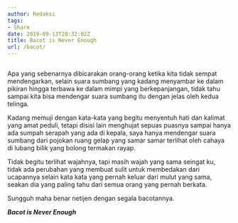 ```yaml
---
author: Redaksi
tags:
- Share
date: 2019-09-13T20:32:02Z
title: Bacot is Never Enough
url: /bacot/
---
```


<figure class="wp-block-image"><img src="https://wildanfauzyart.files.wordpress.com/2020/04/5fc81-about.jpg?w=768" alt="" class="wp-image-1320" data-recalc-dims="1" /></figure> 

Apa yang sebenarnya dibicarakan orang-orang ketika kita tidak sempat mendengarkan, selain suara sumbang yang kadang menyambar ke dalam pikiran hingga terbawa ke dalam mimpi yang berkepanjangan, tidak tahu sampai kita bisa mendengar suara sumbang itu dengan jelas oleh kedua telinga.

Kadang memuji dengan kata-kata yang begitu menyentuh hati dan kalimat yang amat peduli, tetapi disisi lain menghujat sepuas puasnya sampai hanya ada sumpah serapah yang ada di kepala, saya hanya mendengar suara sumbang dari pojokan ruang gelap yang samar samar terlihat oleh cahaya di lubang bilik yang bolong termakan rayap.

Tidak begitu terlihat wajahnya, tapi masih wajah yang sama seingat ku, tidak ada perubahan yang membuat sulit untuk membedakan dari ucapannya selain kata kata yang pernah keluar dari mulut yang sama, seakan dia yang paling tahu dari semua orang yang pernah berkata.

Sungguh maha benar netijen dengan segala bacotannya.

_**Bacot is Never Enough**_